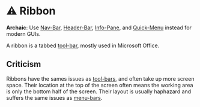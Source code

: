 # ⚠ Ribbon
**Archaic**: Use [Nav-Bar](navbar.md), [Header-Bar](headerbar.md),
[Info-Pane](infopane.md), and [Quick-Menu](quickmenu.md) instead for modern
GUIs.

A ribbon is a tabbed [tool-bar](toolbar.md), mostly used in Microsoft Office.

## Criticism
Ribbons have the sames issues as [tool-bars](tool-bar.md#criticism), and often
take up more screen space.  Their location at the top of the screen often means
the working area is only the bottom half of the screen.  Their layout is usually
haphazard and suffers the same issues as [menu-bars](menu-bar.md).
